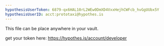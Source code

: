 ```yaml
---
hypothesisUserToken: 6879-qx6HAL10rL2WEw0DmXD4VxxHejhCWFcb_hvGgUUbx5Y 
hypothesisUserID: acct:prototaxi@hypothes.is 
---
```


This file can be place anywhere in your vault.

get your token here: https://hypothes.is/account/developer